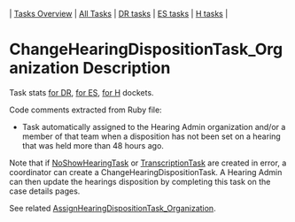 | [Tasks Overview](../tasks-overview.md) | [All Tasks](../alltasks.md) | [DR tasks](../docket-DR/tasklist.md) | [ES tasks](../docket-ES/tasklist.md) | [H tasks](../docket-H/tasklist.md) |

# ChangeHearingDispositionTask_Organization Description

Task stats [for DR](../docket-DR/ChangeHearingDispositionTask_Organization.md), [for ES](../docket-ES/ChangeHearingDispositionTask_Organization.md), [for H](../docket-H/ChangeHearingDispositionTask_Organization.md) dockets.

<!-- class_comments:begin -->
<!-- Do not modify within this block; modify associated rb file instead and run comments_to_descriptions.py. -->
Code comments extracted from Ruby file:
* Task automatically assigned to the Hearing Admin organization and/or a member of that team
  when a disposition has not been set on a hearing that was held more than 48 hours ago.
<!-- class_comments:end -->

Note that if [NoShowHearingTask](NoShowHearingTask_Organization.md)
or [TranscriptionTask](TranscriptionTask_Organization.md) are created in error,
a coordinator can create a ChangeHearingDispositionTask.
A Hearing Admin can then update the hearings disposition by completing this task on the case details pages.

See related [AssignHearingDispositionTask_Organization](AssignHearingDispositionTask_Organization.md).
